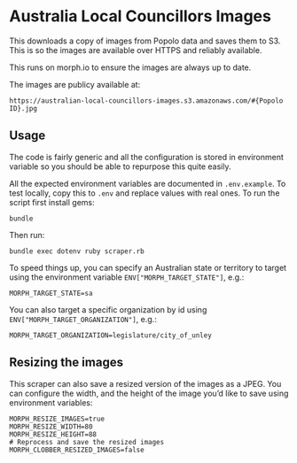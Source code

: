 # Australia Local Councillors Images

This downloads a copy of images from Popolo data and saves them to S3. This is so the images are available over HTTPS and reliably available.

This runs on morph.io to ensure the images are always up to date.

The images are publicy available at:

    https://australian-local-councillors-images.s3.amazonaws.com/#{Popolo ID}.jpg

## Usage

The code is fairly generic and all the configuration is stored in environment variable so you should be able to repurpose this quite easily.

All the expected environment variables are documented in `.env.example`. To test locally, copy this to `.env` and replace values with real ones. To run the script first install gems:

    bundle

Then run:

    bundle exec dotenv ruby scraper.rb

To speed things up, you can specify an Australian state or territory to target
using the environment variable `ENV["MORPH_TARGET_STATE"]`, e.g.:

    MORPH_TARGET_STATE=sa

You can also target a specific organization by id using `ENV["MORPH_TARGET_ORGANIZATION"]`, e.g.:

    MORPH_TARGET_ORGANIZATION=legislature/city_of_unley

## Resizing the images

This scraper can also save a resized version of the images as a JPEG.
You can configure the width, and the height of the image you’d like to save using environment variables:

```
MORPH_RESIZE_IMAGES=true
MORPH_RESIZE_WIDTH=80
MORPH_RESIZE_HEIGHT=88
# Reprocess and save the resized images
MORPH_CLOBBER_RESIZED_IMAGES=false
```
